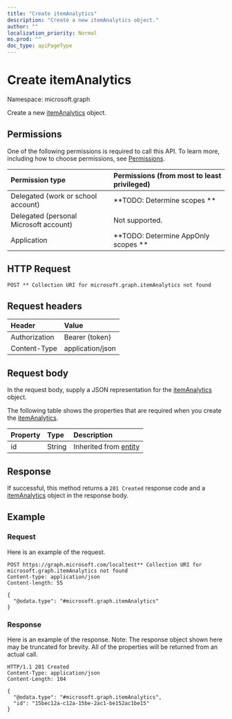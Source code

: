 ```yaml
---
title: "Create itemAnalytics"
description: "Create a new itemAnalytics object."
author: ""
localization_priority: Normal
ms.prod: ""
doc_type: apiPageType
---
```


# Create itemAnalytics

Namespace: microsoft.graph

Create a new [itemAnalytics](../resources/itemanalytics.md) object.

## Permissions
One of the following permissions is required to call this API. To learn more, including how to choose permissions, see [Permissions](/concepts/permissions-reference.md).

|Permission type|Permissions (from most to least privileged)|
|:---|:---|
|Delegated (work or school account)|**TODO: Determine scopes **|
|Delegated (personal Microsoft account)|Not supported.|
|Application|**TODO: Determine AppOnly scopes **|

## HTTP Request
<!-- {
  "blockType": "ignored"
}
-->
``` http
POST ** Collection URI for microsoft.graph.itemAnalytics not found
```

## Request headers
|Header|Value|
|:---|:---|
|Authorization|Bearer {token}|
|Content-Type|application/json|

## Request body
In the request body, supply a JSON representation for the [itemAnalytics](../resources/itemanalytics.md) object.

The following table shows the properties that are required when you create the [itemAnalytics](../resources/itemanalytics.md).

|Property|Type|Description|
|:---|:---|:---|
|id|String| Inherited from [entity](../resources/entity.md)|



## Response
If successful, this method returns a `201 Created` response code and a [itemAnalytics](../resources/itemanalytics.md) object in the response body.

## Example

### Request
Here is an example of the request.
<!-- {
  "blockType": "request",
  "name": "create_itemanalytics_from_"
}
-->
``` http
POST https://graph.microsoft.com/localtest** Collection URI for microsoft.graph.itemAnalytics not found
Content-type: application/json
Content-length: 55

{
  "@odata.type": "#microsoft.graph.itemAnalytics"
}
```

### Response
Here is an example of the response. Note: The response object shown here may be truncated for brevity. All of the properties will be returned from an actual call.
<!-- {
  "blockType": "response",
  "truncated": true,
  "@odata.type": "microsoft.graph.itemanalytics"
}
-->
``` http
HTTP/1.1 201 Created
Content-Type: application/json
Content-Length: 104

{
  "@odata.type": "#microsoft.graph.itemAnalytics",
  "id": "15bec12a-c12a-15be-2ac1-be152ac1be15"
}
```

